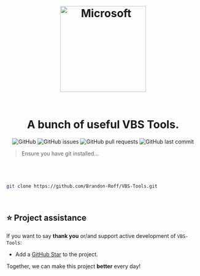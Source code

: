 <br>
<br>
<h1 align="center">
  <img alt="Microsoft" src="https://img-prod-cms-rt-microsoft-com.akamaized.net/cms/api/am/imageFileData/RE1Mu3b?ver=5c31" width="224px"/>  <br/>
  <br></br>
  A bunch of useful VBS Tools.
</h1>





<p align="center">
<img alt="GitHub" src="https://img.shields.io/github/license/brandon-roff/VBS-Tools?color=green">
<img alt="GitHub issues" src="https://img.shields.io/github/issues/brandon-roff/VBS-Tools?color=green">
<img alt="GitHub pull requests" src="https://img.shields.io/github/issues-pr/brandon-roff/VBS-Tools">
<img alt="GitHub last commit" src="https://img.shields.io/github/last-commit/brandon-roff/VBS-Tools">
</p>

> Ensure you have git installed...
#
<br>

```bash
git clone https://github.com/Brandon-Roff/VBS-Tools.git
```
<br>

## ⭐️ Project assistance

If you want to say **thank you** or/and support active development of `VBS-Tools`:

- Add a [GitHub Star](https://github.com/Brandon-Roff/VBS-Tools) to the project.



Together, we can make this project **better** every day! 

